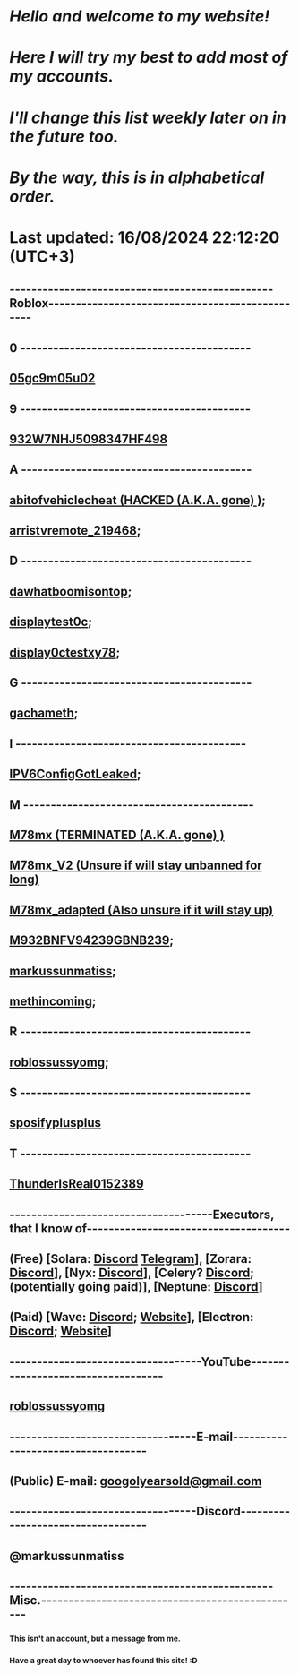 # **_Hello and welcome to my website!_**

# **_Here I will try my best to add most of my accounts._**

# **_I'll change this list weekly later on in the future too._**

# **_By the way, this is in alphabetical order._**

# **Last updated: 16/08/2024 22:12:20 (UTC+3)**

## ------------------------------------------------Roblox------------------------------------------------

## 0 ------------------------------------------

## [05gc9m05u02](https://www.roblox.com/users/12566170/profile)

## 9 ------------------------------------------

## [932W7NHJ5098347HF498](https://www.roblox.com/users/5855925127/profile)

## A ------------------------------------------

## [abitofvehiclecheat (HACKED (A.K.A. gone) )](https://www.roblox.com/users/6055065446/profile);

## [arristvremote_219468](https://www.roblox.com/users/7070947401/profile);

## D ------------------------------------------

## [dawhatboomisontop](https://www.roblox.com/users/6162137615/profile);

## [displaytest0c](https://www.roblox.com/users/5134788949/profile);

## [display0ctestxy78](https://www.roblox.com/users/5157908370/profile);

## G ------------------------------------------

## [gachameth](https://www.roblox.com/users/5351699139/profile);

## I ------------------------------------------

## [IPV6ConfigGotLeaked](https://www.roblox.com/users/5868122895/profile);

## M ------------------------------------------

## [M78mx (TERMINATED (A.K.A. gone) )](https://www.roblox.com/users/3588899096/profile)

## [M78mx_V2 (Unsure if will stay unbanned for long)](https://www.roblox.com/users/4669334394/profile)

## [M78mx_adapted (Also unsure if it will stay up)](https://www.roblox.com/users/5748906852/profile)

## [M932BNFV94239GBNB239](https://www.roblox.com/users/6008727051/profile);

## [markussunmatiss](https://www.roblox.com/users/323251463/profile);

## [methincoming](https://www.roblox.com/users/5276991569/profile);

## R ------------------------------------------

## [roblossussyomg](https://www.roblox.com/users/3361892199/profile);

## S ------------------------------------------

## [sposifyplusplus](https://www.roblox.com/users/7010289550/profile)

## T ------------------------------------------

## [ThunderIsReal0152389](https://www.roblox.com/users/7130664484/profile)

## -------------------------------------Executors, that I know of-------------------------------------

## (Free) [Solara: [Discord](https://discord.gg/) [Telegram](https://t.me/thesolara)], [Zorara: [Discord](https://discord.gg/getzorara)], [Nyx: [Discord](https://discord.gg/getnyx)], [Celery? [Discord](https://discord.gg/celery); (potentially going paid)], [Neptune: [Discord](https://discord.gg/getneptune)] 

## (Paid) [Wave: [Discord](https://discord.gg/ridethewave); [Website](https://getwave.gg)], [Electron: [Discord](https://discord.gg/electron); [Website](https://nocap.land/)]

## -----------------------------------YouTube-----------------------------------

## [roblossussyomg](https://www.youtube.com/@roblossussyomg)

## ----------------------------------E-mail-----------------------------------

## (Public) E-mail: googolyearsold@gmail.com

## ----------------------------------Discord----------------------------------

## @markussunmatiss

## ------------------------------------------------Misc.------------------------------------------------
### <sub>This isn't an account, but a message from me.</sub>
### <sub>Have a great day to whoever has found this site! :D</sub>
